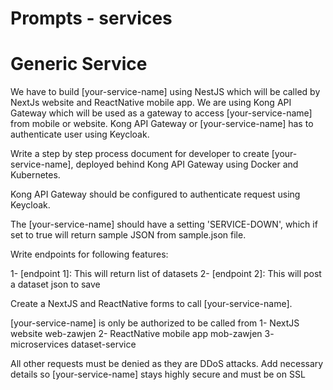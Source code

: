 # Prompts - services

# Generic Service
We have to build [your-service-name] using NestJS which will be called by NextJs website and ReactNative mobile app. We are using Kong API Gateway which will be used as a gateway to access [your-service-name] from mobile or website. Kong API Gateway or [your-service-name] has to authenticate user using Keycloak.

Write a step by step process document for developer to create [your-service-name], deployed behind Kong API Gateway using Docker and Kubernetes.

Kong API Gateway should be configured to authenticate request using Keycloak.

The [your-service-name] should have a setting 'SERVICE-DOWN', which if set to true will return sample JSON from sample.json file.

Write endpoints for following features:

1- [endpoint 1]: This will return list of datasets
2- [endpoint 2]: This will post a dataset json to save

Create a NextJS and ReactNative forms to call [your-service-name].

[your-service-name] is only be authorized to be called from
1- NextJS website web-zawjen 
2- ReactNative mobile app mob-zawjen 
3- microservices dataset-service 

All other requests must be denied as they are DDoS attacks. 
Add necessary details so [your-service-name] stays highly secure and must be on SSL 

